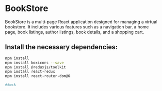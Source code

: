 # BookStore

BookStore is a multi-page React application designed for managing a virtual bookstore. It includes various features such as a navigation bar, a home page, book listings, author listings, book details, and a shopping cart.

## Install the necessary dependencies:

```bash
npm install
npm install boxicons --save
npm install @reduxjs/toolkit
npm install react-redux
npm install react-router-dom@6

##mck
